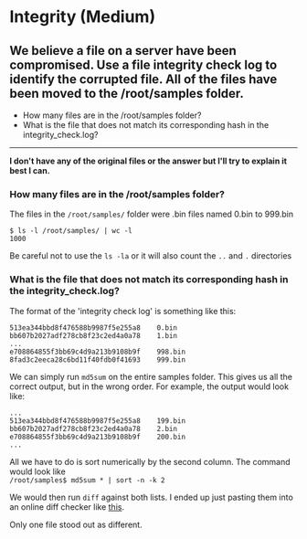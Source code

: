 # Integrity (Medium)
## We believe a file on a server have been compromised. Use a file integrity check log to identify the corrupted file. All of the files have been moved to the /root/samples folder.

-	How many files are in the /root/samples folder?
-	What is the file that does not match its corresponding hash in the integrity_check.log?

---

**I don't have any of the original files or the answer but I'll try to explain it best I can.**

###	How many files are in the /root/samples folder?
The files in the `/root/samples/` folder were .bin files named 0.bin to 999.bin
```
$ ls -l /root/samples/ | wc -l
1000
```
Be careful not to use the `ls -la` or it will also count the `..` and `.` directories

###	What is the file that does not match its corresponding hash in the integrity_check.log?

The format of the 'integrity check log' is something like this:
```
513ea344bbd8f476588b9987f5e255a8    0.bin
bb607b2027adf278cb8f23c2ed4a0a78    1.bin
...
e708864855f3bb69c4d9a213b9108b9f    998.bin
8fad3c2eeca28c6bd11f40fdb0f41693    999.bin
```

We can simply run `md5sum` on the entire samples folder.
This gives us all the correct output, but in the wrong order. For example, the output would look like:
```
...
513ea344bbd8f476588b9987f5e255a8    199.bin
bb607b2027adf278cb8f23c2ed4a0a78    2.bin
e708864855f3bb69c4d9a213b9108b9f    200.bin
...
```
All we have to do is sort numerically by the second column. The command would look like <br>
`/root/samples$ md5sum * | sort -n -k 2`

We would then run `diff` against both lists.
I ended up just pasting them into an online diff checker like [this](https://www.diffchecker.com/).

Only one file stood out as different.